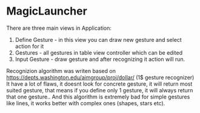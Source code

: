 # MagicLauncher
There are three main views in Application:
1. Define Gesture - in this view you can draw new gesture and select action for it
2. Gestures - all gestures in table view controller which can be edited
3. Input Gesture - draw gesture and after recognizing it action will run.

Recognizion algorithm was writen based on https://depts.washington.edu/aimgroup/proj/dollar/ (1$ gesture recognizer)
It have a lot of flaws, it doesnt look for concrete gesture, it will return most suited gesture, that means if you define only 1 gesture, it will always return that one gesture..
And this algorithm is extremely bad for simple gestures like lines, it works better with complex ones (shapes, stars etc).
